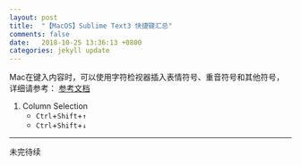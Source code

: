 ```yaml
---
layout: post
title:  "【MacOS】Sublime Text3 快捷键汇总"
comments: false
date:   2018-10-25 13:36:13 +0800
categories: jekyll update
---
```


Mac在键入内容时，可以使用字符检视器插入表情符号、重音符号和其他符号，详细请参考：
[参考文档](https://support.apple.com/zh-cn/HT201586)

1. Column Selection
    * `Ctrl`+`Shift`+`↑`
    * `Ctrl`+`Shift`+`↓`

-------
未完待续

